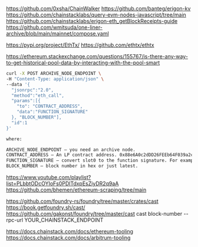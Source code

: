 https://github.com/0xsha/ChainWalker
https://github.com/banteg/erigon-kv
https://github.com/chainstacklabs/query-evm-nodes-javascript/tree/main
https://github.com/chainstacklabs/erigon-eth_getBlockReceipts-guide
https://github.com/wmitsuda/one-liner-archive/blob/main/mainnet/compose.yaml

https://pypi.org/project/EthTx/
https://github.com/ethtx/ethtx


https://ethereum.stackexchange.com/questions/155767/is-there-any-way-to-get-historical-pool-data-by-interacting-with-the-pool-smart
```bash
curl -X POST ARCHIVE_NODE_ENDPOINT \
-H "Content-Type: application/json" \
--data '{
  "jsonrpc":"2.0",
  "method":"eth_call",
  "params":[{
    "to": "CONTRACT_ADDRESS",
    "data":"FUNCTION_SIGNATURE"
  }, "BLOCK_NUMBER"],
  "id":1
}'

where:

ARCHIVE_NODE_ENDPOINT — you need an archive node.
CONTRACT_ADDRESS — An LP contract address. 0x88e6A0c2dDD26FEEb64F039a2c41296FcB3f5640 in our case.
FUNCTION_SIGNATURE — convert slot0 to the function signature. For example, use an online tool, paste slot0 in Function name and parameters type and get 0x3850c7bd.
BLOCK_NUMBER — block number in hex or just latest.
```

https://www.youtube.com/playlist?list=PLbbtODcOYIoFs0PDlTdxpEsZiyDR2q9aA
https://github.com/bhemen/ethereum-scraping/tree/main

https://github.com/foundry-rs/foundry/tree/master/crates/cast
https://book.getfoundry.sh/cast/
https://github.com/gakonst/foundry/tree/master/cast
cast block-number --rpc-url YOUR_CHAINSTACK_ENDPOINT

https://docs.chainstack.com/docs/ethereum-tooling
https://docs.chainstack.com/docs/arbitrum-tooling
